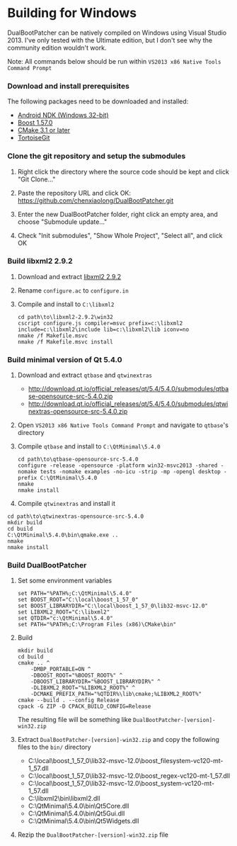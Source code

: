 Building for Windows
====================

DualBootPatcher can be natively compiled on Windows using Visual Studio 2013. I've only tested with the Ultimate edition, but I don't see why the community edition wouldn't work.

Note: All commands below should be run within `VS2013 x86 Native Tools Command Prompt`


### Download and install prerequisites

The following packages need to be downloaded and installed:

- [Android NDK (Windows 32-bit)](https://developer.android.com/tools/sdk/ndk/index.html)
- [Boost 1.57.0](http://downloads.sourceforge.net/project/boost/boost-binaries/1.57.0/boost_1_57_0-msvc-12.0-32.exe)
- [CMake 3.1 or later](http://www.cmake.org/)
- [TortoiseGit](https://code.google.com/p/tortoisegit/)


### Clone the git repository and setup the submodules

1. Right click the directory where the source code should be kept and click "Git Clone..."

2. Paste the repository URL and click OK: https://github.com/chenxiaolong/DualBootPatcher.git

3. Enter the new DualBootPatcher folder, right click an empty area, and choose "Submodule update..."

4. Check "Init submodules", "Show Whole Project", "Select all", and click OK


### Build libxml2 2.9.2

1. Download and extract [libxml2 2.9.2](ftp://xmlsoft.org/libxml2/libxml2-2.9.2.tar.gz)

2. Rename `configure.ac` to `configure.in`

3. Compile and install to `C:\libxml2`

    ```dos
    cd path\to\libxml2-2.9.2\win32
    cscript configure.js compiler=msvc prefix=c:\libxml2 include=c:\libxml2\include lib=c:\libxml2\lib iconv=no
    nmake /f Makefile.msvc
    nmake /f Makefile.msvc install
    ```

### Build minimal version of Qt 5.4.0

1. Download and extract `qtbase` and `qtwinextras`

   - http://download.qt.io/official_releases/qt/5.4/5.4.0/submodules/qtbase-opensource-src-5.4.0.zip
   - http://download.qt.io/official_releases/qt/5.4/5.4.0/submodules/qtwinextras-opensource-src-5.4.0.zip

2. Open `VS2013 x86 Native Tools Command Prompt` and navigate to `qtbase`'s directory

3. Compile `qtbase` and install to `C:\QtMinimal\5.4.0`

   ```dos
   cd path\to\qtbase-opensource-src-5.4.0
   configure -release -opensource -platform win32-msvc2013 -shared -nomake tests -nomake examples -no-icu -strip -mp -opengl desktop -prefix C:\QtMinimal\5.4.0
   nmake
   nmake install
   ```

 4. Compile `qtwinextras` and install it

   ```dos
   cd path\to\qtwinextras-opensource-src-5.4.0
   mkdir build
   cd build
   C:\QtMinimal\5.4.0\bin\qmake.exe ..
   nmake
   nmake install
   ```

### Build DualBootPatcher

1. Set some environment variables

   ```dos
   set PATH="%PATH%;C:\QtMinimal\5.4.0"
   set BOOST_ROOT="C:\local\boost_1_57_0"
   set BOOST_LIBRARYDIR="C:\local\boost_1_57_0\lib32-msvc-12.0"
   set LIBXML2_ROOT="C:\libxml2"
   set QTDIR="c:\QtMinimal\5.4.0"
   set PATH="%PATH%;C:\Program Files (x86)\CMake\bin"
   ```

2. Build

   ```dos
   mkdir build
   cd build
   cmake .. ^
       -DMBP_PORTABLE=ON ^
       -DBOOST_ROOT="%BOOST_ROOT%" ^
       -DBOOST_LIBRARYDIR="%BOOST_LIBRARYDIR%" ^
       -DLIBXML2_ROOT="%LIBXML2_ROOT%" ^
       -DCMAKE_PREFIX_PATH="%QTDIR%\lib\cmake;%LIBXML2_ROOT%"
   cmake --build . --config Release
   cpack -G ZIP -D CPACK_BUILD_CONFIG=Release
   ```

   The resulting file will be something like `DualBootPatcher-[version]-win32.zip`

3. Extract `DualBootPatcher-[version]-win32.zip` and copy the following files to the `bin/` directory

    - C:\local\boost_1_57_0\lib32-msvc-12.0\boost_filesystem-vc120-mt-1_57.dll
    - C:\local\boost_1_57_0\lib32-msvc-12.0\boost_regex-vc120-mt-1_57.dll
    - C:\local\boost_1_57_0\lib32-msvc-12.0\boost_system-vc120-mt-1_57.dll
    - C:\libxml2\bin\libxml2.dll
    - C:\QtMinimal\5.4.0\bin\Qt5Core.dll
    - C:\QtMinimal\5.4.0\bin\Qt5Gui.dll
    - C:\QtMinimal\5.4.0\bin\Qt5Widgets.dll

4. Rezip the `DualBootPatcher-[version]-win32.zip` file
